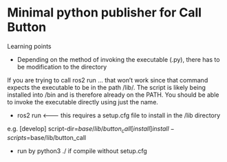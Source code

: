 # Minimal python publisher for Call Button 

Learning points

* Depending on the method of invoking the executable (.py), there has to be modification to the directory

If you are trying to call ros2 run ... that won’t work since that command expects the executable to be in the path <install-prefix>/lib/<pkgname>. The script is likely being installed into <install-prefix>/bin and is therefore already on the PATH. You should be able to invoke the executable directly using just the name.

* ros2 run <pkg> <executable> <--- this requires a setup.cfg file to install in the /lib directory

e.g.
[develop]
script-dir=$base/lib/button_call
[install]
install-scripts=$base/lib/button_call

* run by python3 ./<executable> if compile without setup.cfg

